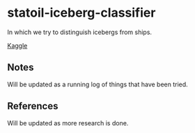 # statoil-iceberg-classifier

In which we try to distinguish icebergs from ships.

[Kaggle](https://www.kaggle.com/c/statoil-iceberg-classifier-challenge)

## Notes

Will be updated as a running log of things that have been tried.

## References

Will be updated as more research is done.
